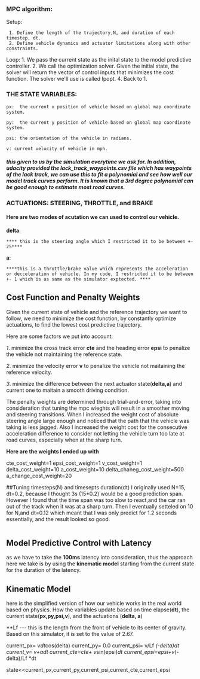 
###  MPC algorithm:

Setup:

     1. Define the length of the trajectory,N, and duration of each timestep, dt.
     2. Define vehicle dynamics and actuator limitations along with other constraints.
     
Loop:
     1. We pass the current state as the inital state to the model predictive controller.
     2. We call the optimization solver. Given the initial state, the solver will return the vector of control inputs that minimizes the cost function. The solver we'll use is called Ipopt.
     4. Back to 1.


### THE STATE VARIABLES:
    px:  the current x position of vehicle based on global map coordinate system.
    
    py:  the current y position of vehicle based on global map coordinate system.
    
    psi: the orientation of the vehicle in radians.
    
    v: current velocity of vehicle in mph.
    
##### this given to us by the simulation everytime we ask for. In addition, udacity provided the lack_track_waypoints.csv file which has waypoints of the lack track, we can use this to fit a polynomial and see how well our model track curves perform.  It is known that a 3rd degree polynomial can be good enough to estimate most road curves. 

### ACTUATIONS: STEERING, THROTTLE, and BRAKE
#### Here are two modes of acutation we can used to control our vehicle.

**delta**:

    **** this is the steering angle which I restricted it to be between +- 25****
   
    
**a**:

    ****this is a throttle/brake value which represents the acceleration or decceleration of vehicle. In my code, I restricted it to be between +- 1 which is as same as the simulator exptected. ****

## Cost Function and Penalty Weights
Given the current state of vehicle and the reference trajectory we want to follow, we need to minimize the cost function, by constantly optimize actuations,  to find the lowest cost predictive trajectory. 

Here are some factors we put into account:

   *1*. minimize the cross track error **cte** and the heading error **epsi** to penalize the vehicle not maintaining the reference state.
   
   *2*. minimize the velocity error **v** to penalize the vehicle not maitaining the reference velocity.
   
   *3*. minimize the difference between the next actuator state(**delta,a**) and current one to maitain a smooth driving condition.
  
   
 The penalty weights are determined through trial-and-error, taking into consideration that tuning the mpc wieghts will result in a smoother moving and steering transitions. When I increased the weight cost of absolute steering angle large enough and noticed that the path that the vehicle was taking is less jagged. Also I increased the weight cost for the consecutive acceleration difference to consider not letting the vehicle turn too late at road curves, especially when at the sharp turn. 
 
**Here are the weights I ended up with**

cte_cost_weight=1
epsi_cost_weight=1
v_cost_weight=1
delta_cost_weight=10
a_cost_weight=10
delta_chaneg_cost_weight=500
a_change_cost_weight=20


##Tuning timesteps(N) and timesepts duration(dt)
I originally used N=15, dt=0.2, because I thought 3s (15*0.2) would be a good prediction span. However I found that the time span was too slow to react,and the car ran out of the track when it was at a sharp turn. Then I eventually setteled on 10 for N,and dt=0.12 which meant that I was only predict for 1.2 seconds essentially, and the result looked so good.  


```python

```

## Model Predictive Control with Latency
as we have to take the **100ms** latency into consideration, thus the approach here we take is by using the **kinematic model** starting from the current state for the duration of the latency. 

## Kinematic Model

here is the simplified version of how our vehicle works in the real world based on physics. How the variables update based on time elapse(**dt**), the current state(**px,py,psi,v**), and the actuations (**delta, a**)

**Lf --- this is the length from the front of vehicle to its center of gravity. Based on this simulator, it is set to the value of 2.67.

current_px= v*dt*cos(delta)
current_py= 0.0 
current_psi= v/Lf *(-delta)*dt
current_v= v+a*dt
current_cte=cte+ v*sin(epsi)*dt
current_epsi=epsi+v*(-delta)/Lf *dt


state<<current_px,current_py,current_psi,current_cte,current_epsi

```python

```

